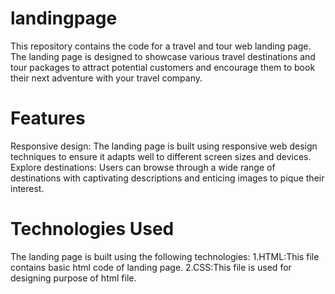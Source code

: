 # landingpage
This repository contains the code for a travel and tour web landing page. The landing page is designed to showcase various travel destinations and tour packages to attract potential customers and encourage them to book their next adventure with your travel company.

# Features
Responsive design: The landing page is built using responsive web design techniques to ensure it adapts well to different screen sizes and devices.
Explore destinations: Users can browse through a wide range of destinations with captivating descriptions and enticing images to pique their interest.

# Technologies Used
The landing page is built using the following technologies:
1.HTML:This file contains basic html code of landing page.
2.CSS:This file is used for designing purpose of html file.
